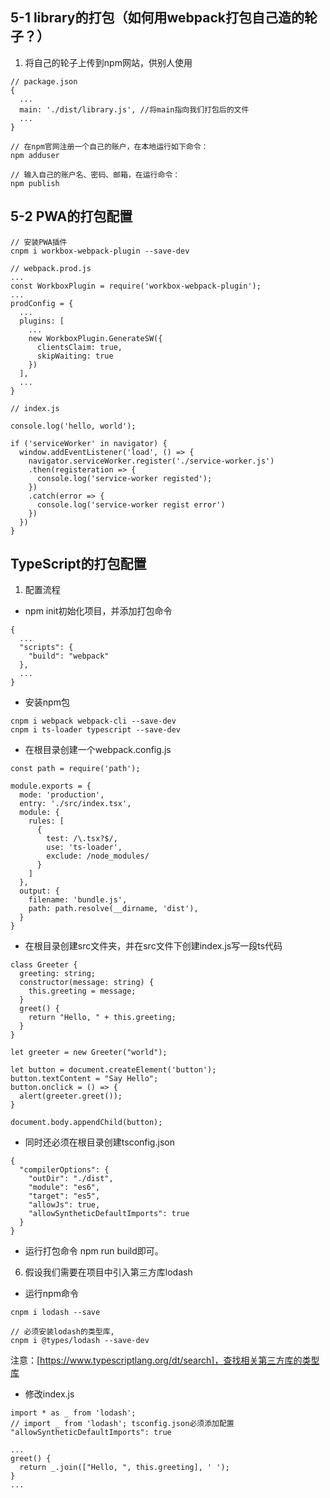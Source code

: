 ## 5-1 library的打包（如何用webpack打包自己造的轮子？）

1. 将自己的轮子上传到npm网站，供别人使用
```
// package.json
{
  ...
  main: './dist/library.js', //将main指向我们打包后的文件
  ...
}

// 在npm官网注册一个自己的账户，在本地运行如下命令：
npm adduser

// 输入自己的账户名、密码、邮箱，在运行命令：
npm publish

```


## 5-2 PWA的打包配置

```
// 安装PWA插件
cnpm i workbox-webpack-plugin --save-dev

// webpack.prod.js
...
const WorkboxPlugin = require('workbox-webpack-plugin');
...
prodConfig = {
  ...
  plugins: [
    ...
    new WorkboxPlugin.GenerateSW({
      clientsClaim: true,
      skipWaiting: true
    })
  ],
  ...
}

// index.js

console.log('hello, world');

if ('serviceWorker' in navigator) {
  window.addEventListener('load', () => {
    navigator.serviceWorker.register('./service-worker.js')
    .then(registeration => {
      console.log('service-worker registed');
    })
    .catch(error => {
      console.log('service-worker regist error')
    })
  })
}
```

## TypeScript的打包配置

1. 配置流程
* npm init初始化项目，并添加打包命令
```
{
  ...
  "scripts": {
    "build": "webpack"
  },
  ...
}
```

* 安装npm包
```
cnpm i webpack webpack-cli --save-dev
cnpm i ts-loader typescript --save-dev
```

* 在根目录创建一个webpack.config.js
```
const path = require('path');

module.exports = {
  mode: 'production',
  entry: './src/index.tsx',
  module: {
    rules: [
      {
        test: /\.tsx?$/,
        use: 'ts-loader',
        exclude: /node_modules/
      }
    ]
  },
  output: {
    filename: 'bundle.js',
    path: path.resolve(__dirname, 'dist'),
  }
}
```

* 在根目录创建src文件夹，并在src文件下创建index.js写一段ts代码
```
class Greeter {
  greeting: string;
  constructor(message: string) {
    this.greeting = message;
  }
  greet() {
    return "Hello, " + this.greeting;
  }
}

let greeter = new Greeter("world");

let button = document.createElement('button');
button.textContent = "Say Hello";
button.onclick = () => {
  alert(greeter.greet());
}

document.body.appendChild(button);

```

* 同时还必须在根目录创建tsconfig.json
```
{
  "compilerOptions": {
    "outDir": "./dist",
    "module": "es6",
    "target": "es5",
    "allowJs": true,
    "allowSyntheticDefaultImports": true
  }
}
```

* 运行打包命令 npm run build即可。

6. 假设我们需要在项目中引入第三方库lodash
* 运行npm命令
```
cnpm i lodash --save

// 必须安装lodash的类型库,
cnpm i @types/lodash --save-dev
```
注意：[https://www.typescriptlang.org/dt/search]，查找相关第三方库的类型库
 

* 修改index.js
```
import * as _ from 'lodash';
// import _ from 'lodash'; tsconfig.json必须添加配置 "allowSyntheticDefaultImports": true

...
greet() {
  return _.join(["Hello, ", this.greeting], ' ');
}
...
```